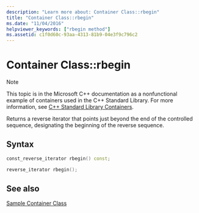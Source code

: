 ```yaml
---
description: "Learn more about: Container Class::rbegin"
title: "Container Class::rbegin"
ms.date: "11/04/2016"
helpviewer_keywords: ["rbegin method"]
ms.assetid: c1f0d60c-93aa-4313-81b9-04e3f9c796c2
---
```

# Container Class::rbegin

> [!NOTE]
> This topic is in the Microsoft C++ documentation as a nonfunctional example of containers used in the C++ Standard Library. For more information, see [C++ Standard Library Containers](../standard-library/stl-containers.md).

Returns a reverse iterator that points just beyond the end of the controlled sequence, designating the beginning of the reverse sequence.

## Syntax

```cpp
const_reverse_iterator rbegin() const;

reverse_iterator rbegin();
```

## See also

[Sample Container Class](../standard-library/sample-container-class.md)
